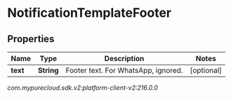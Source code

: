 # NotificationTemplateFooter


## Properties

| Name | Type | Description | Notes |
| ------------ | ------------- | ------------- | ------------- |
| **text** | **String** | Footer text. For WhatsApp, ignored. |  [optional] |




_com.mypurecloud.sdk.v2:platform-client-v2:216.0.0_
